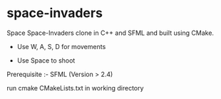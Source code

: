 # space-invaders

Space Space-Invaders clone in C++ and SFML and built using CMake.

* Use W, A, S, D for movements

* Use Space to shoot

Prerequisite :- SFML (Version > 2.4)

run
    cmake CMakeLists.txt
in working directory

